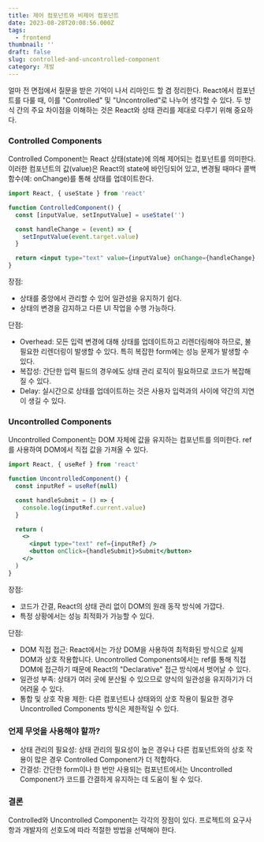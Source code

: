 ```yaml
---
title: 제어 컴포넌트와 비제어 컴포넌트
date: 2023-08-28T20:08:56.000Z
tags:
  - frontend
thumbnail: ''
draft: false
slug: controlled-and-uncontrolled-component
category: 개발
---
```


얼마 전 면접에서 질문을 받은 기억이 나서 리마인드 할 겸 정리한다. React에서 컴포넌트를 다룰 때, 이를 "Controlled" 및 "Uncontrolled"로 나누어 생각할 수 있다. 두 방식 간의 주요 차이점을 이해하는 것은 React와 상태 관리를 제대로 다루기 위해 중요하다.

### Controlled Components

Controlled Component는 React 상태(state)에 의해 제어되는 컴포넌트를 의미한다. 이러한 컴포넌트의 값(value)은 React의 state에 바인딩되어 있고, 변경될 때마다 콜백 함수(예: onChange)를 통해 상태를 업데이트한다.

```jsx
import React, { useState } from 'react'

function ControlledComponent() {
  const [inputValue, setInputValue] = useState('')

  const handleChange = (event) => {
    setInputValue(event.target.value)
  }

  return <input type="text" value={inputValue} onChange={handleChange} />
}
```

장점:

- 상태를 중앙에서 관리할 수 있어 일관성을 유지하기 쉽다.
- 상태의 변경을 감지하고 다른 UI 작업을 수행 가능하다.

단점:

- Overhead: 모든 입력 변경에 대해 상태를 업데이트하고 리렌더링해야 하므로, 불필요한 리렌더링이 발생할 수 있다. 특히 복잡한 form에는 성능 문제가 발생할 수 있다.
- 복잡성: 간단한 입력 필드의 경우에도 상태 관리 로직이 필요하므로 코드가 복잡해질 수 있다.
- Delay: 실시간으로 상태를 업데이트하는 것은 사용자 입력과의 사이에 약간의 지연이 생길 수 있다.

### Uncontrolled Components

Uncontrolled Component는 DOM 자체에 값을 유지하는 컴포넌트를 의미한다. ref를 사용하여 DOM에서 직접 값을 가져올 수 있다.

```jsx
import React, { useRef } from 'react'

function UncontrolledComponent() {
  const inputRef = useRef(null)

  const handleSubmit = () => {
    console.log(inputRef.current.value)
  }

  return (
    <>
      <input type="text" ref={inputRef} />
      <button onClick={handleSubmit}>Submit</button>
    </>
  )
}
```

장점:

- 코드가 간결, React의 상태 관리 없이 DOM의 원래 동작 방식에 가깝다.
- 특정 상황에서는 성능 최적화가 가능할 수 있다.

단점:

- DOM 직접 접근: React에서는 가상 DOM을 사용하여 최적화된 방식으로 실제 DOM과 상호 작용합니다. Uncontrolled Components에서는 ref를 통해 직접 DOM에 접근하기 때문에 React의 "Declarative" 접근 방식에서 벗어날 수 있다.
- 일관성 부족: 상태가 여러 곳에 분산될 수 있으므로 양식의 일관성을 유지하기가 더 어려울 수 있다.
- 통합 및 상호 작용 제한: 다른 컴포넌트나 상태와의 상호 작용이 필요한 경우 Uncontrolled Components 방식은 제한적일 수 있다.

### 언제 무엇을 사용해야 할까?

- 상태 관리의 필요성: 상태 관리의 필요성이 높은 경우나 다른 컴포넌트와의 상호 작용이 많은 경우 Controlled Component가 더 적합하다.
- 간결성: 간단한 form이나 한 번만 사용되는 컴포넌트에서는 Uncontrolled Component가 코드를 간결하게 유지하는 데 도움이 될 수 있다.

### 결론

Controlled와 Uncontrolled Component는 각각의 장점이 있다. 프로젝트의 요구사항과 개발자의 선호도에 따라 적절한 방법을 선택해야 한다.

